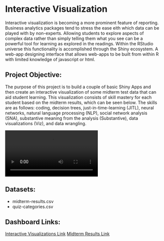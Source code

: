 # Interactive Visualization

Interactive visualization is becoming a more prominent feature of reporting. Business analytics packages tend to stress the ease eith which data can be played with by non-experts. Allowing students to explore aspects of complex data rather than simply telling them what you see can be a powerful tool for learning as explored in the readings. Within the RStudio universe this functionality is accomplished through the Shiny ecosystem. A web-app designing interface that allows web-apps to be built from within R with limited knowledge of javascript or html.


## Project Objective:

The purpose of this project is to build a couple of basic Shiny Apps and then  create an interactive visualization of some midterm test data that can aid student learning. This visualization consists of skill mastery for each student based on the midterm results, which can be seen below. The skills are as follows: coding, decision trees, just-in-time-learning (JITL), neural networks, natural language processing (NLP), social network analysis (SNA), substantive meaning from the analysis (Substantive), data visualizations (Viz), and data wrangling. 

![midterm](https://github.com/lizarova777/Interactive_Visualizations_Midterm_Results_Project/blob/master/Midterm_Results.webm)

## Datasets:

  * midterm-results.csv
  * quiz-categories.csv

## Dashboard Links:

[Interactive Visualizations Link](https://lizarova777.shinyapps.io/Interactive_Visualizations/)
[Midterm Results Link](https://lizarova777.shinyapps.io/Midterm_Results/)